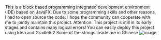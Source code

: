 This is a block based programming integrated development environment (IDE) based on JavaFX. Due to some programming skills and other reasons, I had to open source the code. I hope the community can cooperate with me to jointly maintain this project. Attention: This project is still in its early stages and contains many logical errors!
You can easily deploy this project using Idea and Gradle8.2
Some of the strings inside are in Chinese
![image](https://github.com/user-attachments/assets/5e1532c9-e4bb-4eb1-9a3c-1f772702821b)
